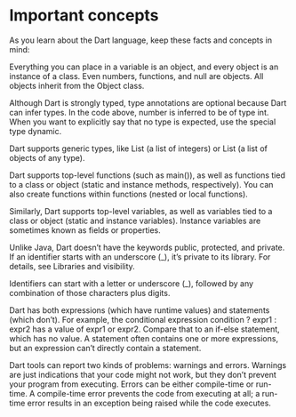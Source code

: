 # Important concepts
As you learn about the Dart language, keep these facts and concepts in mind:

Everything you can place in a variable is an object, and every object is an instance of a class. Even numbers, functions, and null are objects. All objects inherit from the Object class.

Although Dart is strongly typed, type annotations are optional because Dart can infer types. In the code above, number is inferred to be of type int. When you want to explicitly say that no type is expected, use the special type dynamic.

Dart supports generic types, like List<int> (a list of integers) or List<dynamic> (a list of objects of any type).

Dart supports top-level functions (such as main()), as well as functions tied to a class or object (static and instance methods, respectively). You can also create functions within functions (nested or local functions).

Similarly, Dart supports top-level variables, as well as variables tied to a class or object (static and instance variables). Instance variables are sometimes known as fields or properties.

Unlike Java, Dart doesn’t have the keywords public, protected, and private. If an identifier starts with an underscore (_), it’s private to its library. For details, see Libraries and visibility.

Identifiers can start with a letter or underscore (_), followed by any combination of those characters plus digits.

Dart has both expressions (which have runtime values) and statements (which don’t). For example, the conditional expression condition ? expr1 : expr2 has a value of expr1 or expr2. Compare that to an if-else statement, which has no value. A statement often contains one or more expressions, but an expression can’t directly contain a statement.

Dart tools can report two kinds of problems: warnings and errors. Warnings are just indications that your code might not work, but they don’t prevent your program from executing. Errors can be either compile-time or run-time. A compile-time error prevents the code from executing at all; a run-time error results in an exception being raised while the code executes.

